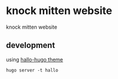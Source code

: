 # knock mitten website
knock mitten website

## development
using [hallo-hugo theme](https://github.com/EmielH/hallo-hugo)
```
hugo server -t hallo
```
